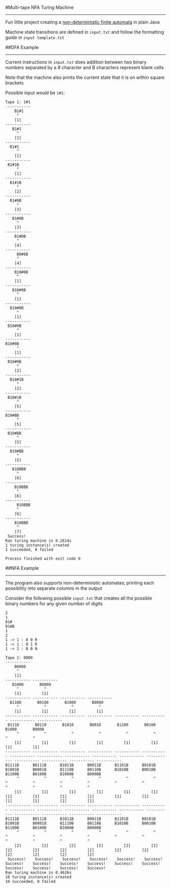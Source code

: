 #Multi-tape NFA Turing Machine
___
Fun little project creating a [non-deterministic finite automata](https://en.wikipedia.org/wiki/Nondeterministic_finite_automaton) in plain Java

Machine state transitions are defined in `input.txt` and follow the formatting guide in `input template.txt`

##DFA Example
___
Current instructions in `input.txt` does addition between two binary numbers separated by a # character and B characters represent blank cells

Note that the machine also prints the current state that it is on within square brackets

Possible input would be `1#1`:
```
Tape 1: 1#1
----------- 
    B1#1    
     ^      
    [1]     
----------- 
   B1#1     
     ^      
    [1]     
----------- 
  B1#1      
     ^      
    [1]     
----------- 
 B1#1B      
     ^      
    [1]     
----------- 
  B1#1B     
     ^      
    [2]     
----------- 
  B1#0B     
     ^      
    [3]     
----------- 
   B1#0B    
     ^      
    [3]     
----------- 
    B1#0B   
     ^      
    [4]     
----------- 
     B0#0B  
     ^      
    [4]     
----------- 
    B10#0B  
     ^      
    [1]     
----------- 
   B10#0B   
     ^      
    [1]     
----------- 
  B10#0B    
     ^      
    [1]     
----------- 
 B10#0B     
     ^      
    [1]     
----------- 
B10#0B      
     ^      
    [1]     
----------- 
 B10#0B     
     ^      
    [2]     
----------- 
  B10#1B    
     ^      
    [2]     
----------- 
 B10#1B     
     ^      
    [5]     
----------- 
B10#BB      
     ^      
    [5]     
----------- 
 B10#BB     
     ^      
    [5]     
----------- 
  B10#BB    
     ^      
    [5]     
----------- 
   B10BBB   
     ^      
    [6]     
----------- 
    B10BBB  
     ^      
    [6]     
----------- 
     B10BBB 
     ^      
    [6]     
----------- 
    B10BBB  
     ^      
    [7]     
 Success!   
Ran turing machine in 0.2614s
1 turing instance(s) created
1 succeeded, 0 failed

Process finished with exit code 0

```

##NFA Example
___
The program also supports non-deterministic automatas; printing each possibility into separate columns in the output

Consider the following possible `input.txt` that creates all the possible binary numbers for any given number of digits
```
2
1
01#
01#B
1
2
1 -> 1 : 0 0 R
1 -> 1 : 0 1 R
1 -> 2 : B B N
```

```
Tape 1: 0000
----------- 
    B0000   
     ^      
    [1]     
----------- ----------- 
   B1000       B0000    
     ^           ^      
    [1]         [1]     
----------- ----------- ----------- ----------- 
  B1100       B0100       B1000       B0000     
     ^           ^           ^           ^      
    [1]         [1]         [1]         [1]     
----------- ----------- ----------- ----------- ----------- ----------- ----------- ----------- 
 B1110       B0110       B1010       B0010       B1100       B0100       B1000       B0000      
     ^           ^           ^           ^           ^           ^           ^           ^      
    [1]         [1]         [1]         [1]         [1]         [1]         [1]         [1]     
----------- ----------- ----------- ----------- ----------- ----------- ----------- ----------- ----------- ----------- ----------- ----------- ----------- ----------- ----------- ----------- 
B1111B      B0111B      B1011B      B0011B      B1101B      B0101B      B1001B      B0001B      B1110B      B0110B      B1010B      B0010B      B1100B      B0100B      B1000B      B0000B      
     ^           ^           ^           ^           ^           ^           ^           ^           ^           ^           ^           ^           ^           ^           ^           ^      
    [1]         [1]         [1]         [1]         [1]         [1]         [1]         [1]         [1]         [1]         [1]         [1]         [1]         [1]         [1]         [1]     
----------- ----------- ----------- ----------- ----------- ----------- ----------- ----------- ----------- ----------- ----------- ----------- ----------- ----------- ----------- ----------- 
B1111B      B0111B      B1011B      B0011B      B1101B      B0101B      B1001B      B0001B      B1110B      B0110B      B1010B      B0010B      B1100B      B0100B      B1000B      B0000B      
     ^           ^           ^           ^           ^           ^           ^           ^           ^           ^           ^           ^           ^           ^           ^           ^      
    [2]         [2]         [2]         [2]         [2]         [2]         [2]         [2]         [2]         [2]         [2]         [2]         [2]         [2]         [2]         [2]     
 Success!    Success!    Success!    Success!    Success!    Success!    Success!    Success!    Success!    Success!    Success!    Success!    Success!    Success!    Success!    Success!   
Ran turing machine in 0.4626s
16 turing instance(s) created
16 succeeded, 0 failed
```
